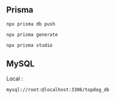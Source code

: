 ## Prisma
```
npx prisma db push
```

```
npx prisma generate
```

```
npx prisma studio
```

## MySQL
Local :
```
mysql://root:@localhost:3306/topdog_db
```
